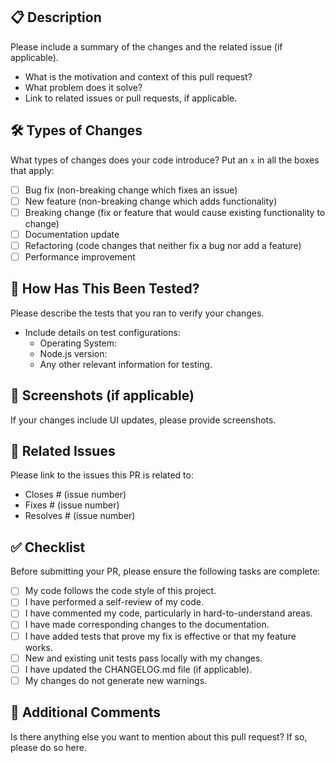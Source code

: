 ## 📋 Description

Please include a summary of the changes and the related issue (if applicable).

- What is the motivation and context of this pull request?
- What problem does it solve?
- Link to related issues or pull requests, if applicable.

## 🛠️ Types of Changes

What types of changes does your code introduce? Put an `x` in all the boxes that apply:

- [ ] Bug fix (non-breaking change which fixes an issue)
- [ ] New feature (non-breaking change which adds functionality)
- [ ] Breaking change (fix or feature that would cause existing functionality to change)
- [ ] Documentation update
- [ ] Refactoring (code changes that neither fix a bug nor add a feature)
- [ ] Performance improvement

## 🧪 How Has This Been Tested?

Please describe the tests that you ran to verify your changes.

- Include details on test configurations:
  - Operating System:
  - Node.js version:
  - Any other relevant information for testing.

## 📸 Screenshots (if applicable)

If your changes include UI updates, please provide screenshots.

## 🔗 Related Issues

Please link to the issues this PR is related to:

- Closes # (issue number)
- Fixes # (issue number)
- Resolves # (issue number)

## ✅ Checklist

Before submitting your PR, please ensure the following tasks are complete:

- [ ] My code follows the code style of this project.
- [ ] I have performed a self-review of my code.
- [ ] I have commented my code, particularly in hard-to-understand areas.
- [ ] I have made corresponding changes to the documentation.
- [ ] I have added tests that prove my fix is effective or that my feature works.
- [ ] New and existing unit tests pass locally with my changes.
- [ ] I have updated the CHANGELOG.md file (if applicable).
- [ ] My changes do not generate new warnings.

## 📄 Additional Comments

Is there anything else you want to mention about this pull request? If so, please do so here.

